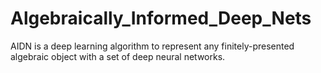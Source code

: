 # Algebraically_Informed_Deep_Nets
AIDN is a deep learning algorithm to represent any finitely-presented algebraic object with a set of deep neural networks.
